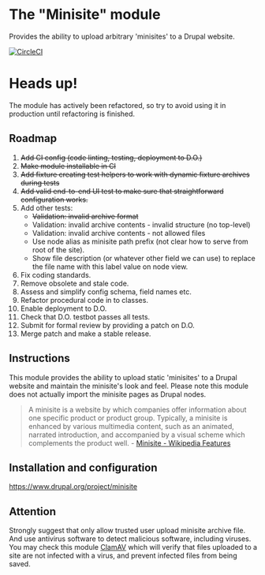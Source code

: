 The "Minisite" module
=====================
Provides the ability to upload arbitrary 'minisites' to a Drupal website.

[![CircleCI](https://circleci.com/gh/salsadigitalauorg/minisite.svg?style=svg&circle-token=fd691d0f6736c1fb3e232c4d5f7d3fcd3fd12524)](https://circleci.com/gh/salsadigitalauorg/minisite)

# Heads up!
The module has actively been refactored, so try to avoid using it in production
until refactoring is finished.

## Roadmap

1. ~~Add CI config (code linting, testing, deployment to D.O.)~~
2. ~~Make module installable in CI~~
3. ~~Add fixture creating test helpers to work with dynamic fixture archives 
   during tests~~
4. ~~Add valid end-to-end UI test to make sure that straightforward 
   configuration works.~~
5. Add other tests:
    - ~~Validation: invalid archive format~~
    - Validation: invalid archive contents - invalid structure (no top-level)
    - Validation: invalid archive contents - not allowed files     
    - Use node alias as minisite path prefix (not clear how to serve from root 
      of the site).
    - Show file description (or whatever other field we can use) to replace the 
      file name with this label value on node view.
6. Fix coding standards.
7. Remove obsolete and stale code.
8. Assess and simplify config schema, field names etc.
9. Refactor procedural code in to classes.
10. Enable deployment to D.O.
11. Check that D.O. testbot passes all tests.
12. Submit for formal review by providing a patch on D.O.
13. Merge patch and make a stable release.

Instructions
------------
This module provides the ability to upload static 'minisites' to a Drupal 
website and maintain the minisite's look and feel. Please note this module does 
not actually import the minisite pages as Drupal nodes.

> A minisite is a website by which companies offer information about one 
specific product or product group. Typically, a minisite is enhanced by 
various multimedia content, such as an animated, narrated introduction, 
and accompanied by a visual scheme which complements the product 
well. - [Minisite - Wikipedia Features](https://en.wikipedia.org/wiki/Minisite)

Installation and configuration
------------------------------
https://www.drupal.org/project/minisite

Attention
---------
Strongly suggest that only allow trusted user upload minisite archive file. 
And use antivirus software to detect malicious software, including viruses. 
You may check this module [ClamAV](https://www.clamav.net/) which will verify 
that files uploaded to a site are not infected with a virus, and prevent 
infected files from being saved.
